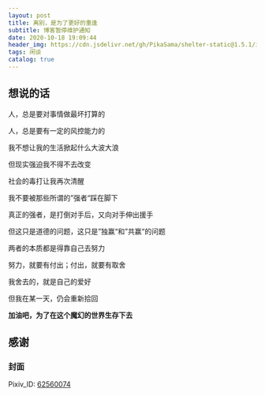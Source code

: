 ```yaml
---
layout: post
title: 离别，是为了更好的重逢
subtitle: 博客暂停维护通知
date: 2020-10-18 19:09:44
header_img: https://cdn.jsdelivr.net/gh/PikaSama/shelter-static@1.5.1/images/pixiv_62560074.png
tags: 闲谈
catalog: true
---
```


## 想说的话
人，总是要对事情做最坏打算的

人，总是要有一定的风控能力的

我不想让我的生活掀起什么大波大浪

但现实强迫我不得不去改变

社会的毒打让我再次清醒

我不要被那些所谓的”强者“踩在脚下

真正的强者，是打倒对手后，又向对手伸出援手

但这只是道德的问题，这只是”独赢“和”共赢“的问题

两者的本质都是得靠自己去努力

努力，就要有付出；付出，就要有取舍

我舍去的，就是自己的爱好

但我在某一天，仍会重新拾回

**加油吧，为了在这个魔幻的世界生存下去**

## 感谢
### 封面
Pixiv_ID: [62560074](https://www.pixiv.net/member_illust.php?mode=medium&illust_id=62560074)